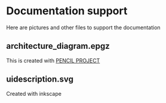 # Documentation support

Here are pictures and other files to support the documentation

## architecture_diagram.epgz

This is created with [PENCIL PROJECT](https://pencil.evolus.vn/)


## uidescription.svg

Created with inkscape
